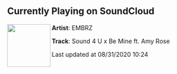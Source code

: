 ## Currently Playing on SoundCloud

[<img align="left" width="100" src="https://i1.sndcdn.com/artworks-hm7wOYrpx94if8yR-vBy3uw-t50x50.jpg">](https://soundcloud.com/embrz/sound-4-u-x-be-mine-ft-amy-rose-1)

**Artist**: EMBRZ 

**Track**: Sound 4 U x Be Mine ft. Amy Rose

Last updated at 08/31/2020 10:24
